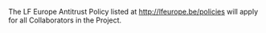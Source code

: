 [//]: # (SPDX-License-Identifier: CC-BY-4.0)

The LF Europe Antitrust Policy listed at http://lfeurope.be/policies will apply for all Collaborators in the Project.